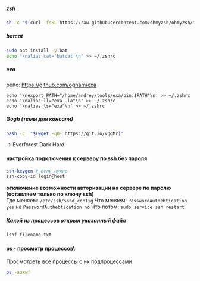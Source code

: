 ##### zsh
```bash
sh -c "$(curl -fsSL https://raw.githubusercontent.com/ohmyzsh/ohmyzsh/master/tools/install.sh)"
```

##### batcat
```bash
sudo apt install -y bat
echo "\nalias cat='batcat'\n" >> ~/.zshrc
```

##### exa
репо: https://github.com/ogham/exa
```
echo '\nexport PATH="/home/andrey/tools/exa/bin:$PATH"\n' >> ~/.zshrc
echo '\nalias ll="exa -la"\n' >> ~/.zshrc
echo '\nalias ls="exa"\n' >> ~/.zshrc
```

##### Gogh (темы для консоли)
```bash
bash -c  "$(wget -qO- https://git.io/vQgMr)" 
```
 -> Everforest Dark Hard 

#### настройка подключения к серверу по ssh без пароля
```bash
ssh-keygen # если нужно 
ssh-copy-id login@host
```

**отключение возможности авторизации на сервере по паролю (оставляем только по ключу ssh)**  
Где меняем: `/etc/ssh/sshd_config`
Что меняем: `PasswordAuthebtication yes` на `PasswordAuthebtication no`
Что потом: `sudo service ssh restart`


##### Какой из процессов открыл указанный файл
```bash
lsof filename.txt
```

#### ps - просмотр процессов\
Просмотреть все процессы с их подпроцессами 
```bash
ps -auxwf
```